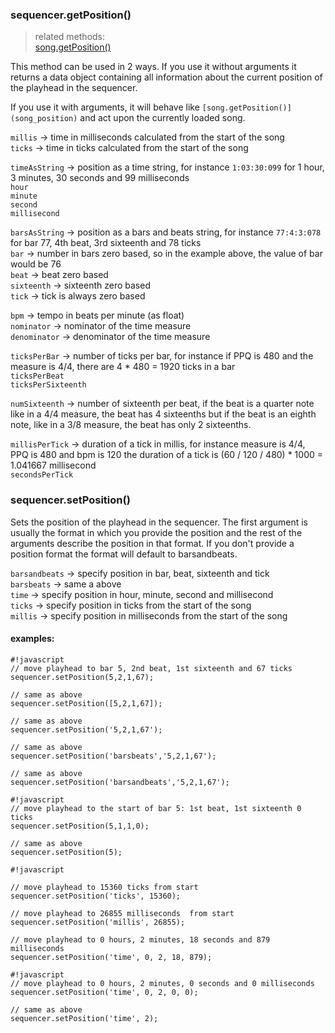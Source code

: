 ### sequencer.getPosition()

>related methods:  
>[song.getPosition()](song_position)

This method can be used in 2 ways. If you use it without arguments it returns a data object containing all information about the current position of the playhead in the sequencer. 

If you use it with arguments, it will behave like `[song.getPosition()](song_position)` and act upon the currently loaded song.


`millis` → time in milliseconds calculated from the start of the song  
`ticks` → time in ticks calculated from the start of the song  

`timeAsString` → position as a time string, for instance `1:03:30:099` for 1 hour, 3 minutes, 30 seconds and 99 milliseconds  		
`hour`  
`minute`  
`second`  
`millisecond`  
		
`barsAsString` → position as a bars and beats string, for instance `77:4:3:078` for bar 77, 4th beat, 3rd sixteenth and 78 ticks  
`bar` → number in bars zero based, so in the example above, the value of bar would be 76  
`beat` → beat zero based  
`sixteenth` → sixteenth zero based  
`tick` → tick is always zero based 

`bpm` → tempo in beats per minute (as float)  
`nominator` → nominator of the time measure  
`denominator` → denominator of the time measure  
		
`ticksPerBar` → number of ticks per bar, for instance if PPQ is 480 and the measure is 4/4, there are 4 * 480 = 1920 ticks in a bar  
`ticksPerBeat`  
`ticksPerSixteenth`  
		
`numSixteenth` → number of sixteenth per beat, if the beat is a quarter note like in a 4/4 measure, the beat has 4 sixteenths but if the beat is an eighth note, like in a 3/8 measure, the beat has only 2 sixteenths.  

`millisPerTick` → duration of a tick in millis, for instance measure is 4/4, PPQ is 480 and bpm is 120 the duration of a tick is (60 / 120 / 480) * 1000  = 1.041667 millisecond  
`secondsPerTick`  


### sequencer.setPosition()

Sets the position of the playhead in the sequencer. The first argument is usually the format in which you provide the position and the rest of the arguments describe the position in that format. If you don't provide a position format the format will default to barsandbeats.

`barsandbeats` → specify position in bar, beat, sixteenth and tick  
`barsbeats` → same a above  
`time` → specify position in hour, minute, second and millisecond  
`ticks` → specify position in ticks from the start of the song  
`millis` → specify position in milliseconds from the start of the song  


#### examples:
```
#!javascript
// move playhead to bar 5, 2nd beat, 1st sixteenth and 67 ticks
sequencer.setPosition(5,2,1,67);

// same as above
sequencer.setPosition([5,2,1,67]);

// same as above
sequencer.setPosition('5,2,1,67');

// same as above
sequencer.setPosition('barsbeats','5,2,1,67');

// same as above
sequencer.setPosition('barsandbeats','5,2,1,67');

```

```
#!javascript
// move playhead to the start of bar 5: 1st beat, 1st sixteenth 0 ticks
sequencer.setPosition(5,1,1,0);

// same as above
sequencer.setPosition(5);

```

```
#!javascript

// move playhead to 15360 ticks from start
sequencer.setPosition('ticks', 15360);

// move playhead to 26855 milliseconds  from start
sequencer.setPosition('millis', 26855);

// move playhead to 0 hours, 2 minutes, 18 seconds and 879 milliseconds
sequencer.setPosition('time', 0, 2, 18, 879);

```

```
#!javascript
// move playhead to 0 hours, 2 minutes, 0 seconds and 0 milliseconds
sequencer.setPosition('time', 0, 2, 0, 0);

// same as above
sequencer.setPosition('time', 2);

```
